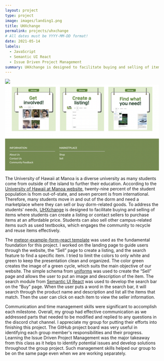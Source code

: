 ```yaml
---
layout: project
type: project
image: images/landing1.png
title: UHXchange
permalink: projects/uhxchange
# All dates must be YYYY-MM-DD format!
date: 2021-05-14
labels:
  - JavaScript
  - Semantic UI React
  - Issue Driven Project Management
summary: UHXchange is designed to facilitate buying and selling of items where students can create a listing or contact sellers to purchase items at an affordable price.
---
```

<img class="ui medium left floated image" src="../images/landing1.png">
<img class="ui medium right floated image" src="../images/landing2.png">

The University of Hawaii at Manoa is a diverse university as many students come from outside of the island to further their education. According to the [University of Hawaii at Manoa website](https://manoa.hawaii.edu/about/), twenty-nine percent of the student population is from out-of-state, and seven percent is from international. Therefore, many students move in and out of the dorm and need a marketplace where they can sell or buy dorm-related goods. To address the students’ needs, [UHXchange](https://uhxchange.github.io/) is designed to facilitate buying and selling of items where students can create a listing or contact sellers to purchase items at an affordable price. Students can also sell other campus-related items such as used textbooks, which engages the community to recycle and reuse items effectively.


The [meteor-example-form-react template](https://github.com/ics-software-engineering/meteor-example-form-react) was used as the fundamental foundation for this project. I worked on the landing page to guide users through the website, the “Sell” page to create a listing, and the search feature to find a specific item. I tried to limit the colors to only white and green to keep the presentation clean and organized. The color green creates the image of a green cycle, which suits the main objective of our website. The simple schema from [uniforms](https://uniforms.tools/) was used to create the “Sell” page and allows the user to put an image and description of the item. The search module from [Semantic UI React](https://react.semantic-ui.com/modules/search/#types-standard) was used to develop the search bar on the “Buy” page. When the user puts a word in the search bar, it will search through the product name and description and list all the items that match. Then the user can click on each item to view the seller information.

Communication and time management skills were significant to accomplish each milestone. Overall, my group had effective communication as we addressed parts that needed to be modified and replied to any questions in the discord chat channel. I appreciate my group for putting their efforts into finishing this project. The GitHub project board was very useful in identifying each group member's responsibilities and their progress. Learning the Issue Driven Project Management was the major takeaway from this class as it helps to identify potential issues and develop solutions throughout the group project. Such management skills helped our group to be on the same page even when we are working separately.
